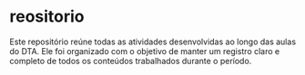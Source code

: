 # reositorio
Este repositório reúne todas as atividades desenvolvidas ao longo das aulas do DTA. Ele foi organizado com o objetivo de manter um registro claro e completo de todos os conteúdos trabalhados durante o período.
